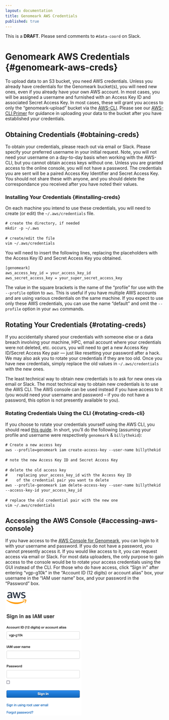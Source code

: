 ```yaml
---
layout: documentation
title: Genomeark AWS Credentials
published: true
---
```


This is a **DRAFT**. Please send comments to `#data-coord` on Slack.

# Genomeark AWS Credentials {#genomeark-aws-creds}

To upload data to an S3 bucket, you need AWS credentials. Unless you already
have credentials for the Genomeark bucket(s), you will need new ones, even if
you already have your own AWS account. In most cases, you will be assigned a
username and furnished with an Access Key ID and associated Secret Access Key.
In most cases, these will grant you access to only the
&ldquo;genomeark-upload&rdquo; bucket via the
[AWS-CLI](https://aws.amazon.com/cli/). Please see our
[AWS-CLI Primer](aws-cli-primer.html) for guidance
in uploading your data to the bucket after you have established your
credentials.

## Obtaining Credentials {#obtaining-creds}

To obtain your credentials, please reach out via email or Slack. Please specify
your preferred username in your initial request. Note, you will not need your
username on a day-to-day basis when working with the AWS-CLI, but you cannot
obtain access keys without one. Unless you are granted access to the online
console, you will not have a password. The credentials you are sent will be a
paired Access Key Identifier and Secret Access Key. You should not share these
with anyone, and you should delete the correspondance you received after you
have noted their values.

### Installing Your Credentials {#installing-creds}

On each machine you intend to use these credentials, you will need to create (or
edit) the `~/.aws/credentials` file.

```shell
# create the directory, if needed
mkdir -p ~/.aws

# create/edit the file
vim ~/.aws/credentials
```

You will need to insert the following lines, replacing the placeholders with the
Access Key ID and Secret Access Key you obtained.
```
[genomeark]
aws_access_key_id = your_access_key_id
aws_secret_access_key = your_super_secret_access_key
```

The value in the square brackets is the name of the &ldquo;profile&rdquo; for
use with the `--profile` option to `aws`. This is useful if you have multiple
AWS accounts and are using various credentials on the same machine. If you
expect to use only these AWS credentials, you can use the name
&ldquo;default&rdquo; and omit the `--profile` option in your `aws` commands.

## Rotating Your Credentials {#rotating-creds}

If you accidentally shared your credentials with someone else or a data breach
involving your machine, HPC, email account where your credentials were not
deleted, etc. occurs, you will need to get a new Access Key ID/Secret Access Key
pair &mdash; just like resetting your password after a hack. We may also ask
you to rotate your credentials if they are too old. Once you have new
credentials, simply replace the old values in `~/.aws/credentials` with the new
ones.

The least technical way to obtain new credentials is to ask for new ones via
email or Slack. The most technical way to obtain new credentials is to use the
AWS CLI. The AWS console can be used instead if you have access to it (you would
need your username and password &ndash; if you do not have a password, this
option is not presently available to you).

### Rotating Credentials Using the CLI {#rotating-creds-cli}

If you choose to rotate your credentials yourself using the AWS CLI,
you should read [this guide](https://docs.aws.amazon.com/IAM/latest/UserGuide/id_credentials_access-keys.html#Using_RotateAccessKey).
In short, you&rsquo;ll do the following (assuming your profile and username were
respectively `genomeark` &amp; `billythekid`):
```shell
# Create a new access key
aws --profile=genomeark iam create-access-key --user-name billythekid

# note the new Access Key ID and Secret Access Key 

# delete the old access key
#    replacing your_access_key_id with the Access Key ID
#    of the credential pair you want to delete
aws --profile-genomeark iam delete-access-key --user-name billythekid --access-key-id your_access_key_id

# replace the old credential pair with the new one
vim ~/.aws/credentials
```

## Accessing the AWS Console {#accessing-aws-console}

If you have access to the
[AWS Console for Genomeark](https://vgp-g10k.signin.aws.amazon.com/console),
you can login to it with your username and password. If you do not have a
password, you cannot presently access it. If you would like access to it, you
can request access via email or Slack. For most data uploaders, the only purpose
to gain access to the console would be to rotate your access credentials using
the GUI instead of the CLI. For those who do have access, click
&ldquo;Sign in&rdquo; after entering &ldquo;vgp-g10k&rdquo; in the
&ldquo;Account ID (12 digits) or account alias&rdquo; box, your username in the
&ldquo;IAM user name&rdquo; box, and your password in the &ldquo;Password&rdquo;
box.

<img id="aws-console-login-img" src="/assets/documentation/aws-console-login.png" alt="Screenshot of the AWS Console login screen" width=242 height=398>

